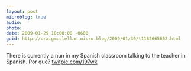 ```yaml
---
layout: post
microblog: true
audio: 
photo: 
date: 2009-01-29 18:00:00 -0600
guid: http://craigmcclellan.micro.blog/2009/01/30/t1162665662.html
---
```

There is currently a nun in my Spanish classroom talking to the teacher in Spanish. Por que? [twitpic.com/197wk](http://twitpic.com/197wk)
